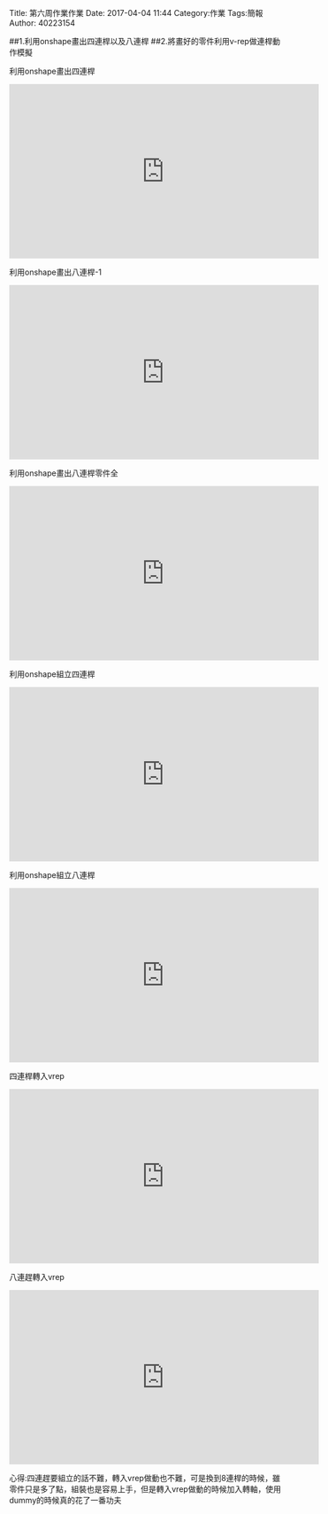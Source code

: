 Title: 第六周作業作業
Date: 2017-04-04 11:44
Category:作業
Tags:簡報
Author: 40223154






<!-- PELICAN_END_SUMMARY -->

##1.利用onshape畫出四連桿以及八連桿
##2.將畫好的零件利用v-rep做連桿動作模擬

利用onshape畫出四連桿

<iframe width="560" height="315" src="https://www.youtube.com/embed/lQZtbUDFbcw" frameborder="0" allowfullscreen></iframe>

利用onshape畫出八連桿-1

<iframe width="560" height="315" src="https://www.youtube.com/embed/GCScy2cTQzY" frameborder="0" allowfullscreen></iframe>

利用onshape畫出八連桿零件全

<iframe width="560" height="315" src="https://www.youtube.com/embed/odod9yDii2k" frameborder="0" allowfullscreen></iframe>


利用onshape組立四連桿

<iframe width="560" height="315" src="https://www.youtube.com/embed/-Urwwwu-QIQ" frameborder="0" allowfullscreen></iframe>


利用onshape組立八連桿

<iframe width="560" height="315" src="https://www.youtube.com/embed/5jd1lyBWcv0" frameborder="0" allowfullscreen></iframe>

四連桿轉入vrep

<iframe width="560" height="315" src="https://www.youtube.com/embed/AVuu0LNZgJs" frameborder="0" allowfullscreen></iframe>

八連趕轉入vrep

<iframe width="560" height="315" src="https://www.youtube.com/embed/6q6JAIPigk8" frameborder="0" allowfullscreen></iframe>

心得:四連趕要組立的話不難，轉入vrep做動也不難，可是換到8連桿的時候，雖零件只是多了點，組裝也是容易上手，但是轉入vrep做動的時候加入轉軸，使用dummy的時候真的花了一番功夫

